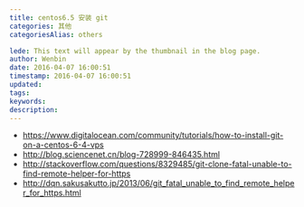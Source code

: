 ```yaml
---
title: centos6.5 安装 git
categories: 其他
categoriesAlias: others

lede: This text will appear by the thumbnail in the blog page.
author: Wenbin
date: 2016-04-07 16:00:51
timestamp: 2016-04-07 16:00:51
updated:
tags:
keywords:
description:
---
```


- https://www.digitalocean.com/community/tutorials/how-to-install-git-on-a-centos-6-4-vps
- http://blog.sciencenet.cn/blog-728999-846435.html
- http://stackoverflow.com/questions/8329485/git-clone-fatal-unable-to-find-remote-helper-for-https
- http://dqn.sakusakutto.jp/2013/06/git_fatal_unable_to_find_remote_helper_for_https.html
